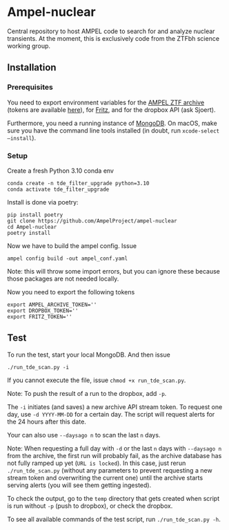 # Ampel-nuclear
Central repository to host AMPEL code to search for and analyze nuclear transients. At the moment, this is exclusively code from the ZTFbh science working group.

## Installation
### Prerequisites
You need to export environment variables for the [AMPEL ZTF archive](https://ampelproject.github.io/astronomy/ztf/index) (tokens are available [here](https://ampel.zeuthen.desy.de/live/dashboard/tokens)), for [Fritz](https://fritz.science/), and for the dropbox API (ask Sjoert). 

Furthermore, you need a running instance of [MongoDB](https://www.mongodb.com/docs/manual/installation/). On macOS, make sure you have the command line tools installed (in doubt, run `xcode-select –install`).

### Setup
Create a fresh Python 3.10 conda env
```
conda create -n tde_filter_upgrade python=3.10
conda activate tde_filter_upgrade
```
Install is done via poetry:
```
pip install poetry 
git clone https://github.com/AmpelProject/ampel-nuclear
cd Ampel-nuclear
poetry install
```
Now we have to build the ampel config. Issue
```
ampel config build -out ampel_conf.yaml
```
Note: this will throw some import errors, but you can ignore these because those packages are not needed locally. 

Now you need to export the following tokens
```
export AMPEL_ARCHIVE_TOKEN='' 
export DROPBOX_TOKEN=''
export FRITZ_TOKEN=''
```

## Test
To run the test, start your local MongoDB. And then issue

```
./run_tde_scan.py -i
```

If you cannot execute the file, issue `chmod +x run_tde_scan.py`.

Note: To push the result of a run to the dropbox, add `-p`.

The `-i` initiates (and saves) a new archive API stream token. To request one day, use `-d YYYY-MM-DD` for a certain day. The script will request alerts for the 24 hours after this date.

Your can also use `--daysago n` to scan the last `n` days. 

Note: When requesting a full day with `-d` or the last `n` days with `--daysago n` from the archive, the first run will probably fail, as the archive database has not fully ramped up yet (`URL is locked`). In this case, just rerun `./run_tde_scan.py` (without any parameters to prevent requesting a new stream token and overwriting the current one) until the archive starts serving alerts (you will see them getting ingested).

To check the output, go to the `temp` directory that gets created when script is run without `-p` (push to dropbox), or check the dropbox.

To see all available commands of the test script, run `./run_tde_scan.py -h`.
